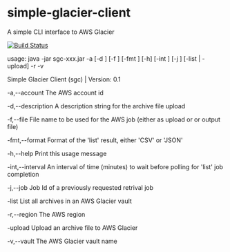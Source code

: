# simple-glacier-client
A simple CLI interface to AWS Glacier

[![Build Status](https://travis-ci.org/arjuan/simple-glacier-client.svg)](https://travis-ci.org/arjuan/simple-glacier-client)

usage: java -jar sgc-xxx.jar -a <arg> [-d <arg>] [-f <arg>] [-fmt <arg>]
       [-h] [-int <arg>] [-j <arg>] [-list | -upload] -r <arg>  -v <arg>
       
Simple Glacier Client (sgc) | Version: 0.1

 -a,--account <arg>       The AWS account id
       
 -d,--description <arg>   A description string for the archive file upload
       
 -f,--file <arg>          File name to be used for the AWS job (either as upload or or output file)
       
 -fmt,--format <arg>      Format of the 'list' result, either 'CSV' or 'JSON'
       
 -h,--help                Print this usage message
 
 -int,--interval <arg>    An interval of time (minutes) to wait before polling for 'list' job completion
       
 -j,--job <arg>           Job Id of a previously requested retrival job
       
 -list                    List all archives in an AWS Glacier vault
 
 -r,--region <arg>        The AWS region
       
 -upload                  Upload an archive file to AWS Glacier
 
 -v,--vault <arg>         The AWS Glacier vault name
       
